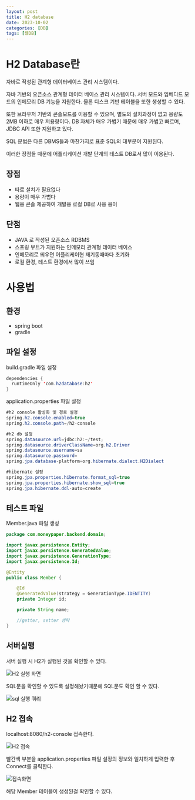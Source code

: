 ```yaml
---
layout: post
title: H2 database
date: 2023-10-02
categories: [DB]
tags: [웹DB]
---
```


# H2 Database란

자바로 작성된 관계형 데이터베이스 관리 시스템이다.

자바 기반의 오픈소스 관계형 데이터 베이스 관리 시스템이다. 서버 모드와 임베디드 모드의 인메모리 DB 기능을 지원한다. 물론 디스크 기반 테이블을 또한 생성할 수 있다.

또한 브라우저 기반의 콘솔모드를 이용할 수 있으며, 별도의 설치과정이 없고 용량도 2MB 이하로 매우 저용량이다. DB 자체가 매우 가볍기 때문에 매우 가볍고 빠르며, JDBC API 또한 지원하고 있다.

SQL 문법은 다른 DBMS들과 마찬가지로 표준 SQL의 대부분이 지원된다.

이러한 장점들 때문에 어플리케이션 개발 단계의 테스트 DB로서 많이 이용된다.

## 장점

- 따로 설치가 필요없다
- 용량이 매우 가볍다
- 웹용 콘솔 제공하여 개발용 로컬 DB로 사용 용이

## 단점

- JAVA 로 작성된 오픈소스 RDBMS
- 스프링 부트가 지원하는 인메모리 관계형 데이터 베이스
- 인메모리로 띄우면 어플리케이현 재기동때마다 초기화
- 로컬 환경, 테스트 환경에서 많이 쓰임

# 사용법

## 환경

- spring boot
- gradle

## 파일 설정

build.gradle 파일 설정

```java
dependencies {
  runtimeOnly 'com.h2database:h2'
}
```

application.properties 파일 설정

```java
#h2 console 활성화 및 경로 설정
spring.h2.console.enabled=true
spring.h2.console.path=/h2-console

#h2 db 설정
spring.datasource.url=jdbc:h2:~/test;
spring.datasource.driverClassName=org.h2.Driver
spring.datasource.username=sa
spring.datasource.password=
spring.jpa.database-platform=org.hibernate.dialect.H2Dialect

#hibernate 설정
spring.jpa.properties.hibernate.format_sql=true
spring.jpa.properties.hibernate.show_sql=true
spring.jpa.hibernate.ddl-auto=create
```

## 테스트 파일

Member.java 파일 생성

```java
package com.moneypaper.backend.domain;

import javax.persistence.Entity;
import javax.persistence.GeneratedValue;
import javax.persistence.GenerationType;
import javax.persistence.Id;

@Entity
public class Member {

    @Id
    @GeneratedValue(strategy = GenerationType.IDENTITY)
    private Integer id;

    private String name;

    //getter, setter 생략
}
```

## 서버실행

서버 실행 시 H2가 실행된 것을 확인할 수 있다.

![H2 실행 화면](https://github.com/xotlr333/xotlr333.github.io/assets/81614820/10d0570b-8f91-455f-905d-cb1c7f8c4772)

SQL문을 확인할 수 있도록 설정해놨기때문에 SQL문도 확인 할 수 있다.

![sql 실행 쿼리](https://github.com/xotlr333/xotlr333.github.io/assets/81614820/f054a4be-8524-4eeb-93bb-cadd406cf0c2)

## H2 접속

localhost:8080/h2-console 접속한다.

![H2 접속](https://github.com/xotlr333/xotlr333.github.io/assets/81614820/3a483327-cf34-49ec-b1c2-fcdc20f03cb1)

빨간색 부분을 application.properties 파일 설정의 정보와 일치하게 입력한 후 Connect를 클릭한다.

![접속화면](https://github.com/xotlr333/xotlr333.github.io/assets/81614820/1a931d4d-136c-432f-8198-bc5a91d13772)

해당 Member 테이블이 생성된걸 확인할 수 있다.
